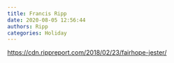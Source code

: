 ```yaml
---
title: Francis Ripp
date: 2020-08-05 12:56:44
authors: Ripp
categories: Holiday
---
```


 https://cdn.rippreport.com/2018/02/23/fairhope-jester/
